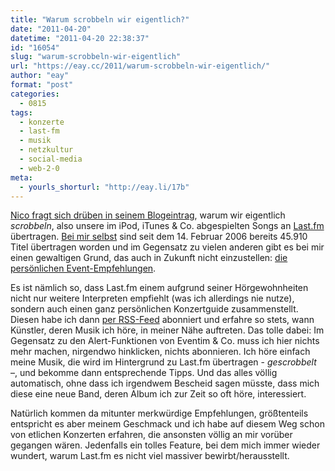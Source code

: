 ```yaml
---
title: "Warum scrobbeln wir eigentlich?"
date: "2011-04-20"
datetime: "2011-04-20 22:38:37"
id: "16054"
slug: "warum-scrobbeln-wir-eigentlich"
url: "https://eay.cc/2011/warum-scrobbeln-wir-eigentlich/"
author: "eay"
format: "post"
categories:
  - 0815
tags:
  - konzerte
  - last-fm
  - musik
  - netzkultur
  - social-media
  - web-2-0
meta:
  - yourls_shorturl: "http://eay.li/17b"
---
```


[Nico fragt sich drüben in seinem Blogeintrag](http://www.nicorola.de/features/scrobbeln-warum-machen-wir-das-eigentlich), warum wir eigentlich _scrobbeln_, also unsere im iPod, iTunes & Co. abgespielten Songs an [Last.fm](http://www.last.fm/) übertragen. [Bei mir selbst](http://www.lastfm.de/user/Eay) sind seit dem 14. Februar 2006 bereits 45.910 Titel übertragen worden und im Gegensatz zu vielen anderen gibt es bei mir einen gewaltigen Grund, das auch in Zukunft nicht einzustellen: [die persönlichen Event-Empfehlungen](http://www.lastfm.de/home/eventrecs).

Es ist nämlich so, dass Last.fm einem aufgrund seiner Hörgewohnheiten nicht nur weitere Interpreten empfiehlt (was ich allerdings nie nutze), sondern auch einen ganz persönlichen Konzertguide zusammenstellt. Diesen habe ich dann [per RSS-Feed](http://ws.audioscrobbler.com/1.0/user/Eay/eventsysrecs.rss) abonniert und erfahre so stets, wann Künstler, deren Musik ich höre, in meiner Nähe auftreten. Das tolle dabei: Im Gegensatz zu den Alert-Funktionen von Eventim & Co. muss ich hier nichts mehr machen, nirgendwo hinklicken, nichts abonnieren. Ich höre einfach meine Musik, die wird im Hintergrund zu Last.fm übertragen - _gescrobbelt_ –, und bekomme dann entsprechende Tipps. Und das alles völlig automatisch, ohne dass ich irgendwem Bescheid sagen müsste, dass mich diese eine neue Band, deren Album ich zur Zeit so oft höre, interessiert.

Natürlich kommen da mitunter merkwürdige Empfehlungen, größtenteils entspricht es aber meinem Geschmack und ich habe auf diesem Weg schon von etlichen Konzerten erfahren, die ansonsten völlig an mir vorüber gegangen wären. Jedenfalls ein tolles Feature, bei dem mich immer wieder wundert, warum Last.fm es nicht viel massiver bewirbt/herausstellt.
